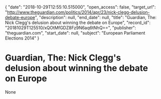 {
  "date": "2018-10-29T12:55:10.515000", 
  "open_access": false, 
  "target_url": "http://www.theguardian.com/politics/2014/apr/23/nick-clegg-delusion-debate-europe", 
  "description": null, 
  "end_date": null, 
  "title": "Guardian, The: Nick Clegg's delusion about winning the debate on Europe", 
  "record_id": "20181029T125510/xQOtMfGDZ8Fz9N6aq6tNhQ==", 
  "publisher": "theguardian.com", 
  "start_date": null, 
  "subject": "European Parliament Elections 2014"
}

# Guardian, The: Nick Clegg's delusion about winning the debate on Europe

None
